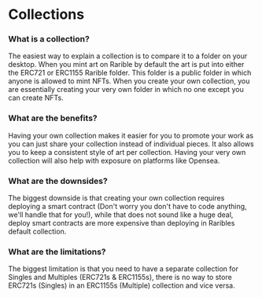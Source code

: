 # Collections

### What is a collection?

The easiest way to explain a collection is to compare it to a folder on your desktop. When you mint art on Rarible by default the art is put into either the ERC721 or ERC1155 Rarible folder. This folder is a public folder in which anyone is allowed to mint NFTs. When you create your own collection, you are essentially creating your very own folder in which no one except you can create NFTs.

### What are the benefits?

Having your own collection makes it easier for you to promote your work as you can just share your collection instead of individual pieces. It also allows you to keep a consistent style of art per collection. Having your very own collection will also help with exposure on platforms like Opensea.

### What are the downsides?

The biggest downside is that creating your own collection requires deploying a smart contract \(Don't worry you don't have to code anything, we'll handle that for you!\), while that does not sound like a huge deal, deploy smart contracts are more expensive than deploying in Raribles default collection.

### What are the limitations?

The biggest limitation is that you need to have a separate collection for Singles and Multiples \(ERC721s & ERC1155s\), there is no way to store ERC721s \(Singles\) in an ERC1155s \(Multiple\) collection and vice versa.

